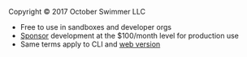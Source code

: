 Copyright © 2017 October Swimmer LLC

* Free to use in sandboxes and developer orgs
* [Sponsor](https://github.com/sponsors/octoberswimmer) development at the $100/month level for production use
* Same terms apply to CLI and [web version](https://batchforce.octoberswimmer.com/)

